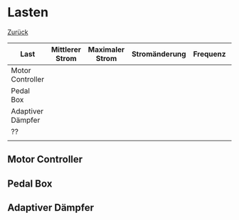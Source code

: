 # Lasten
[Zurück](README.md)

|Last               | Mittlerer Strom   | Maximaler Strom   | Stromänderung     | Frequenz          | Besonderes        |
|-------------------|-------------------|-------------------|-------------------|-------------------|-------------------|
| Motor Controller  |                   |                   |                   |                   |                   |
| Pedal Box         |                   |                   |                   |                   |                   |
| Adaptiver Dämpfer |                   |                   |                   |                   | Induktive Last    |
| ??                |                   |                   |                   |                   |                   |
|                   |                   |                   |                   |                   |                   |

## Motor Controller

## Pedal Box

## Adaptiver Dämpfer

